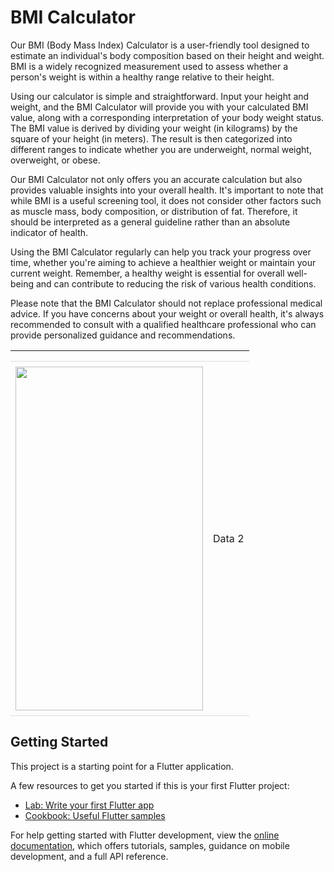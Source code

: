 # BMI Calculator

Our BMI (Body Mass Index) Calculator is a user-friendly tool designed to estimate an individual's body composition based on their height and weight. BMI is a widely recognized measurement used to assess whether a person's weight is within a healthy range relative to their height.

Using our calculator is simple and straightforward. Input your height and weight, and the BMI Calculator will provide you with your calculated BMI value, along with a corresponding interpretation of your body weight status. The BMI value is derived by dividing your weight (in kilograms) by the square of your height (in meters). The result is then categorized into different ranges to indicate whether you are underweight, normal weight, overweight, or obese.

Our BMI Calculator not only offers you an accurate calculation but also provides valuable insights into your overall health. It's important to note that while BMI is a useful screening tool, it does not consider other factors such as muscle mass, body composition, or distribution of fat. Therefore, it should be interpreted as a general guideline rather than an absolute indicator of health.

Using the BMI Calculator regularly can help you track your progress over time, whether you're aiming to achieve a healthier weight or maintain your current weight. Remember, a healthy weight is essential for overall well-being and can contribute to reducing the risk of various health conditions.

Please note that the BMI Calculator should not replace professional medical advice. If you have concerns about your weight or overall health, it's always recommended to consult with a qualified healthcare professional who can provide personalized guidance and recommendations.

<!DOCTYPE html>
<html>
<head>
  <style>
    table {
      width: 100%;
      border-collapse: collapse;
    }
    th, td {
      padding: 8px;
      text-align: left;
      border-bottom: 1px solid #ddd;
    }
    @media only screen and (max-width: 600px) {
      td, th {
        display: block;
        width: 100%;
      }
      td::before {
        content: attr(data-label);
        font-weight: bold;
        display: inline-block;
        width: 80px;
      }
    }
  </style>
</head>
<body>
  <table>
    <tr>
      <th></th>
      <th></th></th>
  </tr>
    <tr>
      <td data-label="Column 1"><img src='readmeimg' width=300 height=550></td>
      <td data-label="Column 2">Data 2</td>
    </tr>
  </table>
</body>
</html>


## Getting Started

This project is a starting point for a Flutter application.

A few resources to get you started if this is your first Flutter project:

- [Lab: Write your first Flutter app](https://docs.flutter.dev/get-started/codelab)
- [Cookbook: Useful Flutter samples](https://docs.flutter.dev/cookbook)

For help getting started with Flutter development, view the
[online documentation](https://docs.flutter.dev/), which offers tutorials,
samples, guidance on mobile development, and a full API reference.
